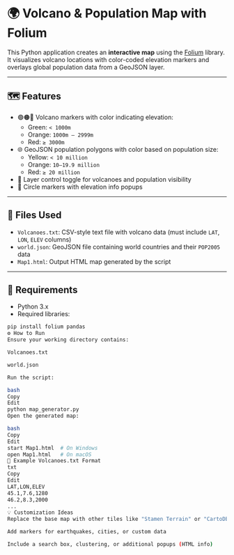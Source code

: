 # 🌍 Volcano & Population Map with Folium

This Python application creates an **interactive map** using the [Folium](https://python-visualization.github.io/folium/) library. It visualizes volcano locations with color-coded elevation markers and overlays global population data from a GeoJSON layer.

---

## 🗺️ Features

- 🟢🟠🔴 Volcano markers with color indicating elevation:
  - Green: `< 1000m`
  - Orange: `1000m – 2999m`
  - Red: `≥ 3000m`
- 🌐 GeoJSON population polygons with color based on population size:
  - Yellow: `< 10 million`
  - Orange: `10–19.9 million`
  - Red: `≥ 20 million`
- 🧭 Layer control toggle for volcanoes and population visibility
- 📍 Circle markers with elevation info popups

---

## 📁 Files Used

- `Volcanoes.txt`: CSV-style text file with volcano data (must include `LAT`, `LON`, `ELEV` columns)
- `world.json`: GeoJSON file containing world countries and their `POP2005` data
- `Map1.html`: Output HTML map generated by the script

---

## 🧰 Requirements

- Python 3.x
- Required libraries:

```bash
pip install folium pandas
⚙️ How to Run
Ensure your working directory contains:

Volcanoes.txt

world.json

Run the script:

bash
Copy
Edit
python map_generator.py
Open the generated map:

bash
Copy
Edit
start Map1.html  # On Windows
open Map1.html   # On macOS
🧪 Example Volcanoes.txt Format
txt
Copy
Edit
LAT,LON,ELEV
45.1,7.6,1280
46.2,8.3,2000
...
💡 Customization Ideas
Replace the base map with other tiles like "Stamen Terrain" or "CartoDB positron"

Add markers for earthquakes, cities, or custom data

Include a search box, clustering, or additional popups (HTML info)

